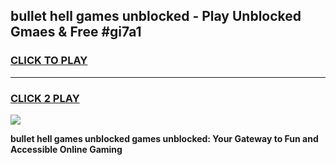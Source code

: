 
## bullet hell games unblocked - Play Unblocked Gmaes & Free #gi7a1
<h3>
<a href="https://premium.freeplayer.one?title=bullet_hell_games_unblocked&ref=01M">CLICK TO PLAY</a></h3>
<hr>

<h3>
<a href="https://premium.freeplayer.one?title=bullet_hell_games_unblocked&ref=01M">CLICK 2 PLAY</a>
  
</h3>

<a href="https://premium.freeplayer.one?title=bullet_hell_games_unblocked&ref=01M"><img src="https://clearcache.store/games.png"></a>


**bullet hell games unblocked games unblocked: Your Gateway to Fun and Accessible Online Gaming**
